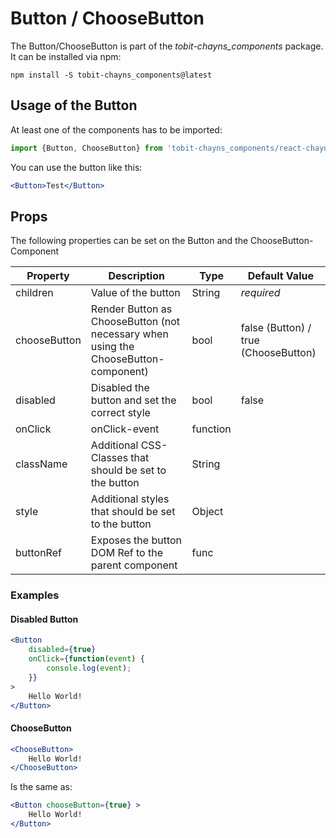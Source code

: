 # Button / ChooseButton

The Button/ChooseButton is part of the *tobit-chayns_components* package. It can be installed via npm:

    npm install -S tobit-chayns_components@latest


## Usage of the Button
At least one of the components has to be imported:

```jsx
import {Button, ChooseButton} from 'tobit-chayns_components/react-chayns-button';
```


You can use the button like this:
```jsx
<Button>Test</Button>
```

## Props
The following properties can be set on the Button and the ChooseButton-Component

| Property   | Description                                                                                        | Type    | Default Value |
|------------|-----------------------------------------------------------------------------------------------------|--------|--------------|
| children | Value of the button                                                           | String | *required* |
| chooseButton | Render Button as ChooseButton (not necessary when using the ChooseButton-component)                                                          | bool | false (Button) / true (ChooseButton)             |
| disabled | Disabled the button and set the correct style                                                        | bool | false |
| onClick | onClick-event                                                       | function |  |
| className | Additional CSS-Classes that should be set to the button                                                        | String | |
| style | Additional styles that should be set to the button                                                           | Object | |
| buttonRef | Exposes the button DOM Ref to the parent component | func |  |


### Examples
#### Disabled Button
```jsx
<Button
	disabled={true}
	onClick={function(event) {
		console.log(event);
	}}
>
	Hello World!
</Button>
```
#### ChooseButton
```jsx
<ChooseButton>
	Hello World!
</ChooseButton>
```
Is the same as:
```jsx
<Button chooseButton={true} >
	Hello World!
</Button>
```